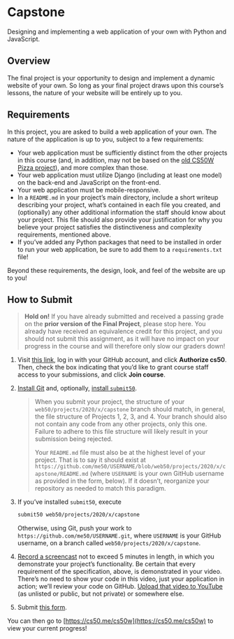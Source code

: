 # Capstone

Designing and implementing a web application of your own with Python and JavaScript.

## Overview

The final project is your opportunity to design and implement a dynamic website of your own. So long as your final project draws upon this course’s lessons, the nature of your website will be entirely up to you.

## Requirements

In this project, you are asked to build a web application of your own. The nature of the application is up to you, subject to a few requirements:

* Your web application must be sufficiently distinct from the other projects in this course (and, in addition, may not be based on the [old CS50W Pizza project](https://docs.cs50.net/web/2020/x/projects/3/project3.html)), and more complex than those.
* Your web application must utilize Django (including at least one model) on the back-end and JavaScript on the front-end.
* Your web application must be mobile-responsive.
* In a `README.md` in your project’s main directory, include a short writeup describing your project, what’s contained in each file you created, and (optionally) any other additional information the staff should know about your project. This file should also provide your justification for why you believe your project satisfies the distinctiveness and complexity requirements, mentioned above.
* If you’ve added any Python packages that need to be installed in order to run your web application, be sure to add them to a `requirements.txt` file!

Beyond these requirements, the design, look, and feel of the website are up to you!

## How to Submit

> **Hold on!** If you have already submitted and received a passing grade on the **prior version of the Final Project**, please stop here. You already have received an equivalence credit for this project, and you should not submit this assignment, as it will have no impact on your progress in the course and will therefore only slow our graders down!

1. Visit [this link](https://submit.cs50.io/invites/89679428401548238ceb022f141b9947), log in with your GitHub account, and click **Authorize cs50**. Then, check the box indicating that you’d like to grant course staff access to your submissions, and click **Join course**.
2. [Install Git](https://git-scm.com/downloads) and, optionally, [install `submit50`](https://cs50.readthedocs.io/submit50/).

   > When you submit your project, the structure of your `web50/projects/2020/x/capstone` branch should match, in general, the file structure of Projects 1, 2, 3, and 4. Your branch should also not contain any code from any other projects, only this one. Failure to adhere to this file structure will likely result in your submission being rejected.
   >
   > Your `README.md` file must also be at the highest level of your project. That is to say it should exist at `https://github.com/me50/USERNAME/blob/web50/projects/2020/x/capstone/README.md` (where `USERNAME` is your own GitHub username as provided in the form, below). If it doesn’t, reorganize your repository as needed to match this paradigm.

3. If you’ve installed `submit50`, execute

   ```bash
   submit50 web50/projects/2020/x/capstone
   ```

   Otherwise, using Git, push your work to `https://github.com/me50/USERNAME.git`, where `USERNAME` is your GitHub username, on a branch called `web50/projects/2020/x/capstone`.
4. [Record a screencast](https://www.howtogeek.com/205742/how-to-record-your-windows-mac-linux-android-or-ios-screen/) not to exceed 5 minutes in length, in which you demonstrate your project’s functionality. Be certain that every requirement of the specification, above, is demonstrated in your video. There’s no need to show your code in this video, just your application in action; we’ll review your code on GitHub. [Upload that video to YouTube](https://www.youtube.com/upload) (as unlisted or public, but not private) or somewhere else.
5. Submit [this form](https://forms.cs50.io/8c32745a-dab0-423d-ada4-877bcd3c395c).

You can then go to [https://cs50.me/cs50w](https://cs50.me/cs50w) to view your current progress!
